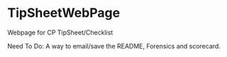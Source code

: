 # TipSheetWebPage
Webpage for CP TipSheet/Checklist


Need To Do: 
A way to email/save the README, Forensics and scorecard. 
